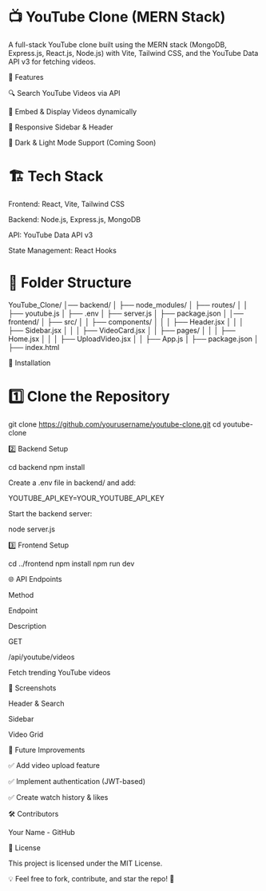 # 📺 YouTube Clone (MERN Stack)

A full-stack YouTube clone built using the MERN stack (MongoDB, Express.js, React.js, Node.js) with Vite, Tailwind CSS, and the YouTube Data API v3 for fetching videos.

🚀 Features

🔍 Search YouTube Videos via API

🎥 Embed & Display Videos dynamically

📄 Responsive Sidebar & Header

🌙 Dark & Light Mode Support (Coming Soon)

# 🏗 Tech Stack

Frontend: React, Vite, Tailwind CSS

Backend: Node.js, Express.js, MongoDB

API: YouTube Data API v3

State Management: React Hooks

# 📂 Folder Structure

YouTube_Clone/
│── backend/
│   ├── node_modules/
│   ├── routes/
│   │   ├── youtube.js
│   ├── .env
│   ├── server.js
│   ├── package.json
│
│── frontend/
│   ├── src/
│   │   ├── components/
│   │   │   ├── Header.jsx
│   │   │   ├── Sidebar.jsx
│   │   │   ├── VideoCard.jsx
│   │   ├── pages/
│   │   │   ├── Home.jsx
│   │   │   ├── UploadVideo.jsx
│   │   ├── App.js
│   ├── package.json
│   ├── index.html

🔧 Installation

# 1️⃣ Clone the Repository

git clone https://github.com/yourusername/youtube-clone.git
cd youtube-clone

2️⃣ Backend Setup

cd backend
npm install

Create a .env file in backend/ and add:

YOUTUBE_API_KEY=YOUR_YOUTUBE_API_KEY

Start the backend server:

node server.js

3️⃣ Frontend Setup

cd ../frontend
npm install
npm run dev

🌐 API Endpoints

Method

Endpoint

Description

GET

/api/youtube/videos

Fetch trending YouTube videos

📸 Screenshots

Header & Search

Sidebar

Video Grid







🚀 Future Improvements

✅ Add video upload feature

✅ Implement authentication (JWT-based)

✅ Create watch history & likes

🛠 Contributors

Your Name - GitHub

📝 License

This project is licensed under the MIT License.

💡 Feel free to fork, contribute, and star the repo! 🌟

